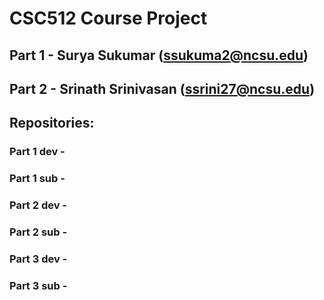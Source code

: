 # CSC512 Course Project

## Part 1 - Surya Sukumar (ssukuma2@ncsu.edu)
## Part 2 - Srinath Srinivasan (ssrini27@ncsu.edu)

## Repositories:

### Part 1 dev - 
### Part 1 sub - 
### Part 2 dev - 
### Part 2 sub - 
### Part 3 dev - 
### Part 3 sub - 
